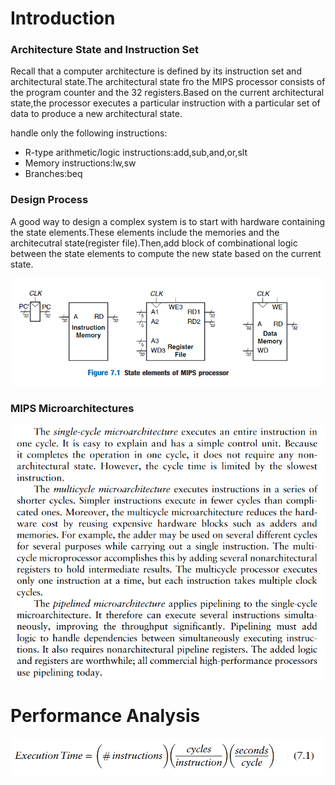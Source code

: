 # Introduction

### Architecture State and Instruction Set

Recall that a computer architecture is defined by its instruction set and architectural state.The architectural state fro the MIPS processor consists of the program counter and the 32 registers.Based on the current architectural state,the processor executes a particular instruction with a particular set of data to produce a new architectural state.  

handle only the following instructions:

- R-type arithmetic/logic instructions:add,sub,and,or,slt
- Memory instructions:lw,sw
- Branches:beq

### Design Process

A good way to design a complex system is to start with hardware containing the state elements.These elements include the memories and the architecutral state(register file).Then,add block of combinational logic between the state elements to compute the new state based on the current state.

![image](images/66BC6FB7137B4736B68060C154772FAAclipboard.png)

### MIPS Microarchitectures

![image](images/C376CD2C17884D3F93BD34F5E897E855clipboard.png)

# Performance Analysis

![image](images/7454557CEEE847B584A32697084C1CC2clipboard.png)